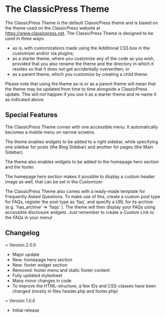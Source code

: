 # The ClassicPress Theme

The ClassicPress Theme is the default ClassicPress theme and is based on the theme used on the ClassicPress website at https://www.classicpress.net. The ClassicPress Theme is designed to be used in three ways:
- as is, with customizations made using the Additional CSS box in the customizer and/or via plugins;
- as a starter theme, where you customize any of the code as you wish, provided that you also rename the theme and the directory in which it resides so that it does not get accidentally overwritten; or
- as a parent theme, which you customize by creating a child theme.

Please note that using the theme as-is or as a parent theme will mean that the theme may be updated from time to time alongside a ClassicPress update. This will not happen if you use it as a starter theme and re-name it as indicated above.

## Special Features
The ClassicPress Theme comes with one accessible menu. It automatically becomes a mobile menu on narrow screens.

The theme enables widgets to be added to a right sidebar, while specifying one sidebar for posts (the Blog Sidebar) and another for pages (the Main Sidebar).

The theme also enables widgets to be added to the homepage hero section and the footer.

The homepage hero section makes it possible to display a custom header image as well, that can be set in the Customizer.

The ClassicPress Theme also comes with a ready-made template for Frequently Asked Questions. To make use of this, create a custom post type for FAQs, register the post type as 'faq', and specify a URL for its archive (e.g. 'has_archive' => 'faqs' ). The theme will then display your FAQs using accessible disclosure widgets. Just remember to create a Custom Link to the FAQs in your menu!

## Changelog
= Version 2.0.0
* Major update
* New: homepage hero section
* New: footer widget section
* Removed: footer menu and static footer content
* Fully updated stylesheet
* Many minor changes in code
* To improve the HTML-structure, a few IDs and CSS-classes have been changed (mostly in files header.php and footer.php)

= Version 1.0.0
* Initial release
